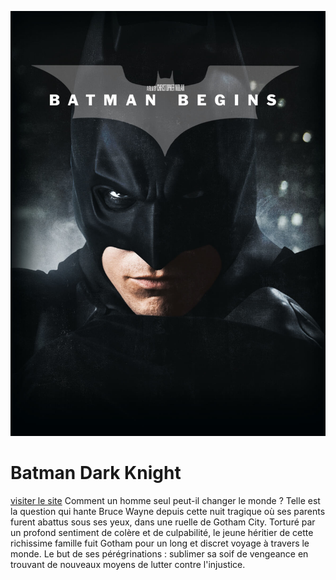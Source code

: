 !["batman"](./asset/batman.jpg)

# Batman Dark Knight

[visiter le site](#)
Comment un homme seul peut-il changer le monde ? Telle est la question qui hante Bruce Wayne depuis cette nuit tragique où ses parents furent abattus sous ses yeux, dans une ruelle de Gotham City. Torturé par un profond sentiment de colère et de culpabilité, le jeune héritier de cette richissime famille fuit Gotham pour un long et discret voyage à travers le monde. 
Le but de ses pérégrinations : sublimer sa soif de vengeance en trouvant de nouveaux moyens de lutter contre l'injustice.